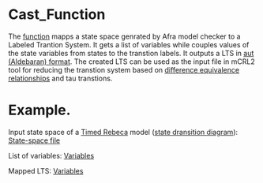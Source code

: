 # Cast_Function

The <a href="https://github.com/fereidoun-moradi/Abstraction-tool/blob/main/input.txt">function</a> mapps a state space genrated by Afra model checker to a Labeled Trantion System. 
It gets a list of variables while couples values of the state variables from states to the transtion labels. 
It outputs a LTS in <a href="https://www.mcrl2.org/web/user_manual/language_reference/lts.html#language-aut-lts">aut (Aldebaran) format</a>. The created LTS can be used as the input file in mCRL2 tool for reducing the transtion system based on <a href="
https://www.mcrl2.org/web/user_manual/tools/release/ltsconvert.html">difference equivalence relationships</a> and tau transtions.

# Example.
Input state space of a <a href="https://github.com/fereidoun-moradi/Abstraction-tool/blob/main/RV-Example.rebeca">Timed Rebeca</a> model (<a href="https://github.com/fereidoun-moradi/cast_function/blob/main/RV_Example.png">state dransition diagram</a>): <a href="https://github.com/fereidoun-moradi/cast_function/blob/main/RV-Example.statespace">State-space file</a>

List of variables:  <a href="https://github.com/fereidoun-moradi/Abstraction-tool/blob/main/input.txt">Variables</a>

Mapped LTS: <a href="https://github.com/fereidoun-moradi/Abstraction-tool/blob/main/input.txt">Variables</a>



